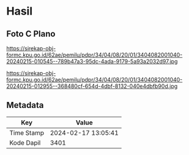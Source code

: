 # Hasil

## Foto C Plano

https://sirekap-obj-formc.kpu.go.id/62ae/pemilu/pdpr/34/04/08/20/01/3404082001040-20240215-010545--789b47a3-95dc-4ada-9179-5a93a2032d97.jpg

https://sirekap-obj-formc.kpu.go.id/62ae/pemilu/pdpr/34/04/08/20/01/3404082001040-20240215-012955--368480cf-654d-4dbf-8132-040e4dbfb90d.jpg


## Metadata

| Key        | Value               |
| ---------- | ------------------- |
| Time Stamp | 2024-02-17 13:05:41 |
| Kode Dapil | 3401                |




